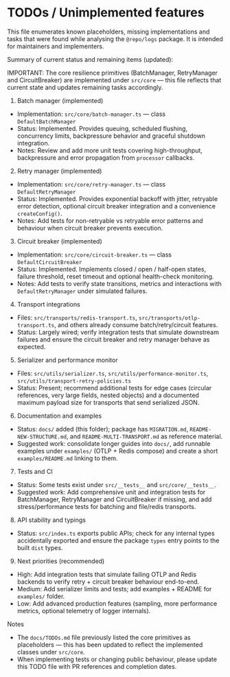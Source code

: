 # TODOs / Unimplemented features

This file enumerates known placeholders, missing implementations and tasks that were found while analysing the `@repo/logs` package. It is intended for maintainers and implementers.

Summary of current status and remaining items (updated):

IMPORTANT: The core resilience primitives (BatchManager, RetryManager and CircuitBreaker) are implemented under `src/core` — this file reflects that current state and updates remaining tasks accordingly.

1. Batch manager (implemented)

- Implementation: `src/core/batch-manager.ts` — class `DefaultBatchManager`
- Status: Implemented. Provides queuing, scheduled flushing, concurrency limits, backpressure behavior and graceful shutdown integration.
- Notes: Review and add more unit tests covering high-throughput, backpressure and error propagation from `processor` callbacks.

2. Retry manager (implemented)

- Implementation: `src/core/retry-manager.ts` — class `DefaultRetryManager`
- Status: Implemented. Provides exponential backoff with jitter, retryable error detection, optional circuit breaker integration and a convenience `createConfig()`.
- Notes: Add tests for non-retryable vs retryable error patterns and behaviour when circuit breaker prevents execution.

3. Circuit breaker (implemented)

- Implementation: `src/core/circuit-breaker.ts` — class `DefaultCircuitBreaker`
- Status: Implemented. Implements closed / open / half-open states, failure threshold, reset timeout and optional health-check monitoring.
- Notes: Add tests to verify state transitions, metrics and interactions with `DefaultRetryManager` under simulated failures.

4. Transport integrations

- Files: `src/transports/redis-transport.ts`, `src/transports/otlp-transport.ts`, and others already consume batch/retry/circuit features.
- Status: Largely wired; verify integration tests that simulate downstream failures and ensure the circuit breaker and retry manager behave as expected.

5. Serializer and performance monitor

- Files: `src/utils/serializer.ts`, `src/utils/performance-monitor.ts`, `src/utils/transport-retry-policies.ts`
- Status: Present; recommend additional tests for edge cases (circular references, very large fields, nested objects) and a documented maximum payload size for transports that send serialized JSON.

6. Documentation and examples

- Status: `docs/` added (this folder); package has `MIGRATION.md`, `README-NEW-STRUCTURE.md`, and `README-MULTI-TRANSPORT.md` as reference material.
- Suggested work: consolidate longer guides into `docs/`, add runnable examples under `examples/` (OTLP + Redis compose) and create a short `examples/README.md` linking to them.

7. Tests and CI

- Status: Some tests exist under `src/__tests__` and `src/core/__tests__`.
- Suggested work: Add comprehensive unit and integration tests for BatchManager, RetryManager and CircuitBreaker if missing, and add stress/performance tests for batching and file/redis transports.

8. API stability and typings

- Status: `src/index.ts` exports public APIs; check for any internal types accidentally exported and ensure the package `types` entry points to the built `dist` types.

9. Next priorities (recommended)

- High: Add integration tests that simulate failing OTLP and Redis backends to verify retry + circuit breaker behaviour end-to-end.
- Medium: Add serializer limits and tests; add examples + README for `examples/` folder.
- Low: Add advanced production features (sampling, more performance metrics, optional telemetry of logger internals).

Notes

- The `docs/TODOs.md` file previously listed the core primitives as placeholders — this has been updated to reflect the implemented classes under `src/core`.
- When implementing tests or changing public behaviour, please update this TODO file with PR references and completion dates.

